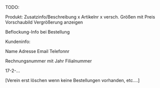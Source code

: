 TODO:

Produkt:
  Zusatzinfo/Beschreibung
  x Artikelnr
  x versch. Größen mit Preis
  Vorschaubild Vergrößerung anzeigen

Beflockung-Info bei Bestellung

Kundeninfo:

  Name
  Adresse
  Email
  Telefonnr

Rechnungsnummer
mit Jahr
Filialnummer

17-2-...

[Verein erst löschen wenn keine Bestellungen vorhanden, etc....]
